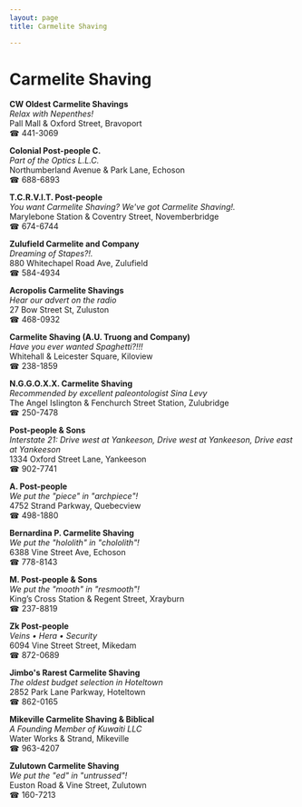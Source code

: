 ```yaml
---
layout: page 
title: Carmelite Shaving

---
```



# Carmelite Shaving


 **CW Oldest Carmelite Shavings**  
_Relax with Nepenthes!_  
Pall Mall & Oxford Street, Bravoport  
☎ 441-3069

**Colonial Post-people C.**  
_Part of the Optics L.L.C._  
Northumberland Avenue & Park Lane, Echoson  
☎ 688-6893

**T.C.R.V.I.T. Post-people**  
_You want Carmelite Shaving? We've got Carmelite Shaving!._  
Marylebone Station & Coventry Street, Novemberbridge  
☎ 674-6744

**Zulufield Carmelite and Company**  
_Dreaming of Stapes?!._  
880 Whitechapel Road Ave, Zulufield  
☎ 584-4934

**Acropolis Carmelite Shavings**  
_Hear our advert on the radio_  
27 Bow Street St, Zuluston  
☎ 468-0932

**Carmelite Shaving (A.U. Truong and Company)**  
_Have you ever wanted Spaghetti?!!!_  
Whitehall & Leicester Square, Kiloview  
☎ 238-1859

**N.G.G.O.X.X. Carmelite Shaving**  
_Recommended by excellent paleontologist Sina Levy_  
The Angel Islington & Fenchurch Street Station, Zulubridge  
☎ 250-7478

**Post-people & Sons**  
_Interstate 21: Drive west at Yankeeson, Drive west at Yankeeson, Drive east at Yankeeson_  
1334 Oxford Street Lane, Yankeeson  
☎ 902-7741

**A. Post-people**  
_We put the "piece" in "archpiece"!_  
4752 Strand Parkway, Quebecview  
☎ 498-1880

**Bernardina P. Carmelite Shaving**  
_We put the "hololith" in "chololith"!_  
6388 Vine Street Ave, Echoson  
☎ 778-8143

**M. Post-people & Sons**  
_We put the "mooth" in "resmooth"!_  
King’s Cross Station & Regent Street, Xrayburn  
☎ 237-8819

**Zk Post-people**  
_Veins • Hera • Security_  
6094 Vine Street Street, Mikedam  
☎ 872-0689

**Jimbo's Rarest Carmelite Shaving**  
_The oldest budget selection in Hoteltown_  
2852 Park Lane Parkway, Hoteltown  
☎ 862-0165

**Mikeville Carmelite Shaving & Biblical**  
_A Founding Member of Kuwaiti LLC_  
Water Works & Strand, Mikeville  
☎ 963-4207

**Zulutown Carmelite Shaving**  
_We put the "ed" in "untrussed"!_  
Euston Road & Vine Street, Zulutown  
☎ 160-7213

